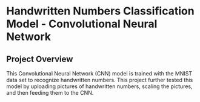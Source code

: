 # Handwritten Numbers Classification Model - Convolutional Neural Network

## Project Overview
This Convolutional Neural Network (CNN) model is trained with the MNIST data set to recognize handwritten numbers. This project further tested this model by uploading pictures of handwritten numbers, scaling the pictures, and then feeding them to the CNN.